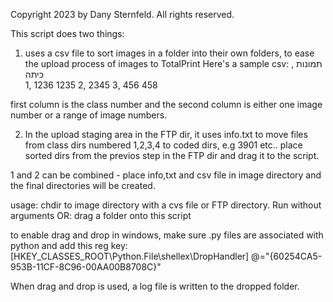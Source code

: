  Copyright 2023 by Dany Sternfeld.
 All rights reserved.

 This script does two things:
 1) uses a csv file to sort images in a folder into their own folders,
 to ease the upload process of images to TotalPrint
 Here's a sample csv:
 תמונות , כיתה  
 1,	1236 1235
 2,	2345
 3,	456 458

 first column is the class number and the second column is either one image number or
 a range of image numbers.


 2) In the upload staging area in the FTP dir, it uses info.txt to move files from class dirs
 numbered 1,2,3,4 to coded dirs, e.g 3901 etc..
 place sorted dirs from the previos step in the FTP dir and drag it to the script.

 1 and 2 can be combined - place info,txt and csv file in image directory and
 the final directories will be created.

 usage: chdir to image directory with a cvs file or FTP directory. Run without arguments
 OR: drag a folder onto this script

 to enable drag and drop in windows, make sure .py files are
 associated with python and add this reg key:
 [HKEY_CLASSES_ROOT\Python.File\shellex\DropHandler]
 @="{60254CA5-953B-11CF-8C96-00AA00B8708C}"

 When drag and drop is used, a log file is written to the dropped folder.
